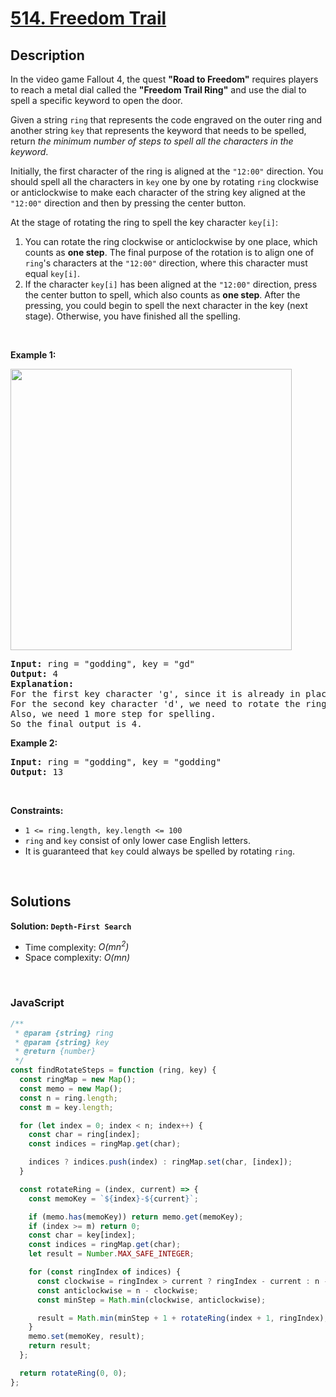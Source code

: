 # [514. Freedom Trail](https://leetcode.com/problems/freedom-trail)

## Description

<div class="elfjS" data-track-load="description_content"><p>In the video game Fallout 4, the quest <strong>"Road to Freedom"</strong> requires players to reach a metal dial called the <strong>"Freedom Trail Ring"</strong> and use the dial to spell a specific keyword to open the door.</p>

<p>Given a string <code>ring</code> that represents the code engraved on the outer ring and another string <code>key</code> that represents the keyword that needs to be spelled, return <em>the minimum number of steps to spell all the characters in the keyword</em>.</p>

<p>Initially, the first character of the ring is aligned at the <code>"12:00"</code> direction. You should spell all the characters in <code>key</code> one by one by rotating <code>ring</code> clockwise or anticlockwise to make each character of the string key aligned at the <code>"12:00"</code> direction and then by pressing the center button.</p>

<p>At the stage of rotating the ring to spell the key character <code>key[i]</code>:</p>

<ol>
	<li>You can rotate the ring clockwise or anticlockwise by one place, which counts as <strong>one step</strong>. The final purpose of the rotation is to align one of <code>ring</code>'s characters at the <code>"12:00"</code> direction, where this character must equal <code>key[i]</code>.</li>
	<li>If the character <code>key[i]</code> has been aligned at the <code>"12:00"</code> direction, press the center button to spell, which also counts as <strong>one step</strong>. After the pressing, you could begin to spell the next character in the key (next stage). Otherwise, you have finished all the spelling.</li>
</ol>

<p>&nbsp;</p>
<p><strong class="example">Example 1:</strong></p>
<img src="https://assets.leetcode.com/uploads/2018/10/22/ring.jpg" style="width: 450px; height: 450px;">
<pre><strong>Input:</strong> ring = "godding", key = "gd"
<strong>Output:</strong> 4
<strong>Explanation:</strong>
For the first key character 'g', since it is already in place, we just need 1 step to spell this character. 
For the second key character 'd', we need to rotate the ring "godding" anticlockwise by two steps to make it become "ddinggo".
Also, we need 1 more step for spelling.
So the final output is 4.
</pre>

<p><strong class="example">Example 2:</strong></p>

<pre><strong>Input:</strong> ring = "godding", key = "godding"
<strong>Output:</strong> 13
</pre>

<p>&nbsp;</p>
<p><strong>Constraints:</strong></p>

<ul>
	<li><code>1 &lt;= ring.length, key.length &lt;= 100</code></li>
	<li><code>ring</code> and <code>key</code> consist of only lower case English letters.</li>
	<li>It is guaranteed that <code>key</code> could always be spelled by rotating <code>ring</code>.</li>
</ul>
</div>

<p>&nbsp;</p>

## Solutions

**Solution: `Depth-First Search`**

- Time complexity: <em>O(mn<sup>2</sup>)</em>
- Space complexity: <em>O(mn)</em>

<p>&nbsp;</p>

### **JavaScript**

```js
/**
 * @param {string} ring
 * @param {string} key
 * @return {number}
 */
const findRotateSteps = function (ring, key) {
  const ringMap = new Map();
  const memo = new Map();
  const n = ring.length;
  const m = key.length;

  for (let index = 0; index < n; index++) {
    const char = ring[index];
    const indices = ringMap.get(char);

    indices ? indices.push(index) : ringMap.set(char, [index]);
  }

  const rotateRing = (index, current) => {
    const memoKey = `${index}-${current}`;

    if (memo.has(memoKey)) return memo.get(memoKey);
    if (index >= m) return 0;
    const char = key[index];
    const indices = ringMap.get(char);
    let result = Number.MAX_SAFE_INTEGER;

    for (const ringIndex of indices) {
      const clockwise = ringIndex > current ? ringIndex - current : n - current + ringIndex;
      const anticlockwise = n - clockwise;
      const minStep = Math.min(clockwise, anticlockwise);

      result = Math.min(minStep + 1 + rotateRing(index + 1, ringIndex), result);
    }
    memo.set(memoKey, result);
    return result;
  };

  return rotateRing(0, 0);
};
```

